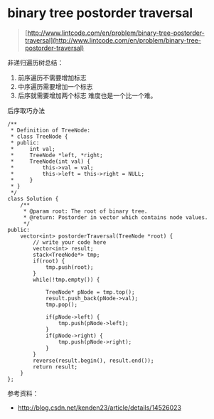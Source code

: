 # binary tree postorder traversal
>  [http://www.lintcode.com/en/problem/binary-tree-postorder-traversal](http://www.lintcode.com/en/problem/binary-tree-postorder-traversal)

非递归遍历树总结：

1. 前序遍历不需要增加标志
2. 中序遍历需要增加一个标志
3. 后序就需要增加两个标志
难度也是一个比一个难。




后序取巧办法

	/**
	 * Definition of TreeNode:
	 * class TreeNode {
	 * public:
	 *     int val;
	 *     TreeNode *left, *right;
	 *     TreeNode(int val) {
	 *         this->val = val;
	 *         this->left = this->right = NULL;
	 *     }
	 * }
	 */
	class Solution {
	    /**
	     * @param root: The root of binary tree.
	     * @return: Postorder in vector which contains node values.
	     */
	public:
	    vector<int> postorderTraversal(TreeNode *root) {
	        // write your code here
	        vector<int> result;
	        stack<TreeNode*> tmp;
	        if(root) {
	            tmp.push(root);
	        }
	        while(!tmp.empty()) {

	            TreeNode* pNode = tmp.top();
	            result.push_back(pNode->val);
	            tmp.pop();

	            if(pNode->left) {
	                tmp.push(pNode->left);
	            }
	            if(pNode->right) {
	                tmp.push(pNode->right);
	            }
	        }
	        reverse(result.begin(), result.end());
	        return result;
	    }
	};



参考资料：

+ http://blog.csdn.net/kenden23/article/details/14526023
